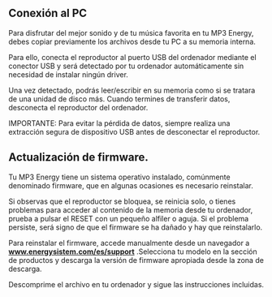 ## Conexión al PC

Para disfrutar del mejor sonido y de tu música favorita en tu MP3 Energy, debes copiar previamente los archivos desde tu PC a su memoria interna.

Para ello, conecta el reproductor al puerto USB del ordenador mediante el conector USB y será detectado por tu ordenador automáticamente sin necesidad de instalar ningún driver.

Una vez detectado, podrás leer/escribir en su memoria como si se tratara de una unidad de disco más.
Cuando termines de transferir datos, desconecta el reproductor del ordenador.

IMPORTANTE: Para evitar la pérdida de datos, siempre realiza una extracción segura de dispositivo USB antes de desconectar el reproductor.

## Actualización de firmware.

Tu MP3 Energy tiene un sistema operativo instalado, comúnmente denominado firmware, que en algunas ocasiones es necesario reinstalar.

Si observas que el reproductor se bloquea, se reinicia solo, o tienes problemas para acceder al contenido de la memoria desde tu ordenador, prueba a pulsar el RESET con un pequeño alfiler o aguja. Si el problema persiste, será signo de que el firmware se ha dañado y hay que reinstalarlo.

Para reinstalar el firmware, accede manualmente desde un navegador a **www.energysistem.com/es/support** .Selecciona tu modelo en la sección de productos y descarga la versión de firmware apropiada desde la zona de descarga.

Descomprime el archivo en tu ordenador y sigue las
instrucciones incluidas.

